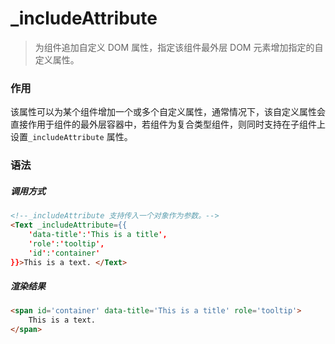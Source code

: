 # _includeAttribute
> 为组件追加自定义 DOM 属性，指定该组件最外层 DOM 元素增加指定的自定义属性。

### 作用
该属性可以为某个组件增加一个或多个自定义属性，通常情况下，该自定义属性会直接作用于组件的最外层容器中，若组件为复合类型组件，则同时支持在子组件上设置`_includeAttribute` 属性。
 
### 语法
##### 调用方式
``` html
<!--_includeAttribute 支持传入一个对象作为参数。-->
<Text _includeAttribute={{
    'data-title':'This is a title',
    'role':'tooltip',
    'id':'container'
}}>This is a text. </Text>
```

##### 渲染结果
``` html
<span id='container' data-title='This is a title' role='tooltip'>
    This is a text.
</span>
```
